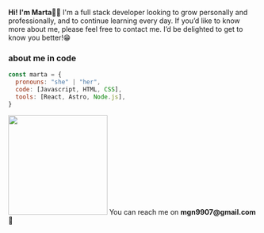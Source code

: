  <b>Hi! I'm Marta</b>🧑‍💻 I'm a full stack developer looking to grow personally and professionally, and to continue learning every day. If you’d like to know more about me, please feel free to contact me. I’d be delighted to get to know you better!😁 

### about me in code 
```javascript
const marta = {
  pronouns: "she" | "her",
  code: [Javascript, HTML, CSS],
  tools: [React, Astro, Node.js],
}
```
<img src="https://media.giphy.com/media/v1.Y2lkPTc5MGI3NjExNnh3ZnhnN21sZjh0Mng2NXh0ZW10OWsxaXMzeXBydmZidmR4cnlyYiZlcD12MV9pbnRlcm5hbF9naWZfYnlfaWQmY3Q9Zw/LHZyixOnHwDDy/giphy.gif" width="200"> 
You can reach me on <b>mgn9907@gmail.com</b> 🌟
